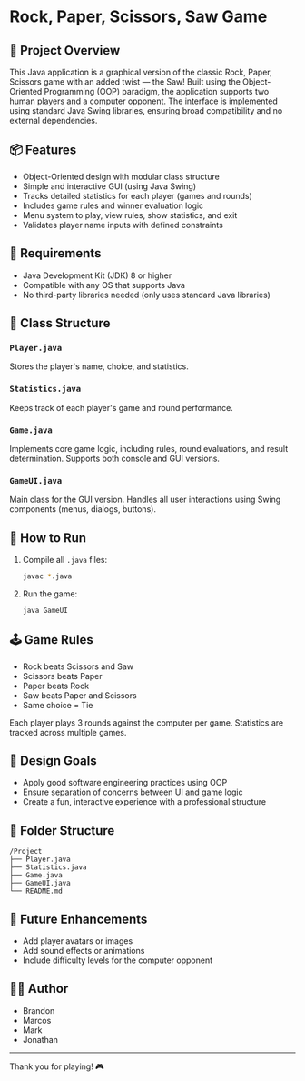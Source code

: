 # Rock, Paper, Scissors, Saw Game

## 🎯 Project Overview
This Java application is a graphical version of the classic Rock, Paper, Scissors game with an added twist — the Saw! Built using the Object-Oriented Programming (OOP) paradigm, the application supports two human players and a computer opponent. The interface is implemented using standard Java Swing libraries, ensuring broad compatibility and no external dependencies.

## 📦 Features
- Object-Oriented design with modular class structure
- Simple and interactive GUI (using Java Swing)
- Tracks detailed statistics for each player (games and rounds)
- Includes game rules and winner evaluation logic
- Menu system to play, view rules, show statistics, and exit
- Validates player name inputs with defined constraints

## 🔧 Requirements
- Java Development Kit (JDK) 8 or higher
- Compatible with any OS that supports Java
- No third-party libraries needed (only uses standard Java libraries)

## 🧱 Class Structure

### `Player.java`
Stores the player's name, choice, and statistics.

### `Statistics.java`
Keeps track of each player's game and round performance.

### `Game.java`
Implements core game logic, including rules, round evaluations, and result determination. Supports both console and GUI versions.

### `GameUI.java`
Main class for the GUI version. Handles all user interactions using Swing components (menus, dialogs, buttons).

## 🧩 How to Run
1. Compile all `.java` files:
   ```bash
   javac *.java
   ```
2. Run the game:
   ```bash
   java GameUI
   ```

## 🕹️ Game Rules
- Rock beats Scissors and Saw
- Scissors beats Paper
- Paper beats Rock
- Saw beats Paper and Scissors
- Same choice = Tie

Each player plays 3 rounds against the computer per game.
Statistics are tracked across multiple games.

## 🧠 Design Goals
- Apply good software engineering practices using OOP
- Ensure separation of concerns between UI and game logic
- Create a fun, interactive experience with a professional structure

## 📁 Folder Structure
```
/Project
├── Player.java
├── Statistics.java
├── Game.java
├── GameUI.java
└── README.md
```

## 📌 Future Enhancements
- Add player avatars or images
- Add sound effects or animations
- Include difficulty levels for the computer opponent

## 👨‍💻 Author
- Brandon
- Marcos
- Mark
- Jonathan


---
Thank you for playing! 🎮

